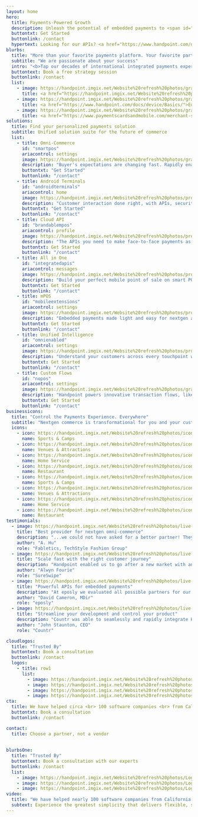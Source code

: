 ```yaml
---
layout: home
hero:
  title: Payments-Powered Growth
  description: Unleash the potential of embedded payments to <span id="js-rotating" class="hero-box-specialtxt"> outpace your competition, convert payments volume to MRR, deliver a world-class payments journey, transform your business</span>
  buttontxt: Get Started
  buttonlink: /contact
  hypertext: Looking for our APIs? <a href="https://www.handpoint.com/docs/device/Basics/">Click here </a>  
blurbs: 
  title: "More than your favorite payments platform. Your favorite partner."
  subtitle: "We are passionate about your success"
  intro: "<b>Tap our decades of international integrated payments experience to transform your business:</b>"
  buttontext: Book a free strategy session
  buttonlink: /contact
  list: 
    - image: https://handpoint.imgix.net/Website%20refresh%20photos/graphics/Manifesto-e.png?w=400
      title: <a href="https://handpoint.imgix.net/Website%20refresh%20photos/spec-sheets/3%20Payments%20Strategies%20for%20SaaS%20-%20Handpoint%202022.pdf">There are 34,000 SaaS companies. <br> You need the right <b> payments strategy </b> <br> to outpace the competition </a>
    - image: https://handpoint.imgix.net/Website%20refresh%20photos/graphics/Europe_ripe-f.png?w=400
      title: <a href="https://www.handpoint.com/docs/device/Basics/">Europe is ripe for (r)evolution <br> <b> in SaaS-delivered payments </b> </a>
    - image: https://handpoint.imgix.net/Website%20refresh%20photos/graphics/100b_oppty-f.png?w=400
      title: <a href="https://www.paymentscardsandmobile.com/merchant-services-taking-the-100-billion-opportunity-before-its-too-late/">MSPs are not ready <br> to help software companies <br> <b> capture the $100B+ opportunity </b> <br> of embedded payments </a>
solutions: 
  title: Find your personalized payments solution
  subtitle: Unified solution suite for the future of commerce
  list: 
    - title: Omni-Commerce
      id: "smartpos"
      ariacontrol: settings
      image: https://handpoint.imgix.net/Website%20refresh%20photos/graphics/Easy_Integration_2022.png
      description: "Buyer's expectations are changing fast. Rapidly enable what's next: onsite, online, unified."
      buttontxt: "Get Started"
      buttonlink: "/contact"
    - title: Android Terminals
      id: "androidterminals"
      ariacontrol: home
      image: https://handpoint.imgix.net/Website%20refresh%20photos/product-images/HandpointSmartPOS-2022.png
      description: "Customer interaction done right, with APIs, security, and deployment tools for you to scale with confidence. Handpoint makes smart POS smarter business."
      buttontxt: "Get Started"
      buttonlink: "/contact"
    - title: Cloud API
      id: "brandablempos"
      ariacontrol: profile
      image: https://handpoint.imgix.net/Website%20refresh%20photos/product-images/HandpointCloudPAX-2022.png
      description: "The APIs you need to make face-to-face payments as seamless as your software."
      buttontxt: Get Started
      buttonlink: "/contact"
    - title: All in One
      id: "integratedapis"
      ariacontrol: messages
      image: https://handpoint.imgix.net/Website%20refresh%20photos/product-images/HandpointDirectPAX-2022.png
      description: "Build your perfect mobile point of sale on smart POS terminals with our seamless libraries and PCI-P2PE security."
      buttontxt: Get Started
      buttonlink: "/contact"
    - title: mPOS
      id: "mobileextensions"
      ariacontrol: settings
      image: https://handpoint.imgix.net/Website%20refresh%20photos/product-images/mPOS_with_HiLite.png?w=200&h=206
      description: "Embedded payments made light and easy for nextgen app developers."
      buttontxt: Get Started
      buttonlink: "/contact"
    - title: Unified Intelligence
      id: "omnienabled"
      ariacontrol: settings
      image: https://handpoint.imgix.net/Website%20refresh%20photos/product-images/OmniEnabled_HiLite.png
      description: "Understand your customers across every touchpoint with flexible, omni token schemes."
      buttontxt: Get Started
      buttonlink: "/contact"
    - title: Custom Flows
      id: "nopos"
      ariacontrol: settings
      image: https://handpoint.imgix.net/Website%20refresh%20photos/graphics/softpos.png
      description: "Handpoint powers innovative transaction flows, like multi-MID, instant-gratification loyalty, BIN lookups, and more."
      buttontxt: Get Started
      buttonlink: "/contact"
businessicons:
  title: "Control the Payments Experience. Everywhere"
  subtitle: "Nextgen commerce is transformational for you and your customers"
  icons: 
    - icon: https://handpoint.imgix.net/Website%20refresh%20photos/icons/slide_ico01.svg
      name: Sports & Camps
    - icon: https://handpoint.imgix.net/Website%20refresh%20photos/icons/slide_ico02.svg
      name: Venues & Attractions
    - icon: https://handpoint.imgix.net/Website%20refresh%20photos/icons/slide_ico03.svg
      name: Home Service
    - icon: https://handpoint.imgix.net/Website%20refresh%20photos/icons/slide_ico04.svg
      name: Restaurant
    - icon: https://handpoint.imgix.net/Website%20refresh%20photos/icons/slide_ico01.svg
      name: Sports & Camps
    - icon: https://handpoint.imgix.net/Website%20refresh%20photos/icons/slide_ico02.svg
      name: Venues & Attractions
    - icon: https://handpoint.imgix.net/Website%20refresh%20photos/icons/slide_ico03.svg
      name: Home Service
    - icon: https://handpoint.imgix.net/Website%20refresh%20photos/icons/slide_ico04.svg
      name: Restaurant
testimonials:
  - image: https://handpoint.imgix.net/Website%20refresh%20photos/live-action/slider_testimonial01.jpg
    title: "Best provider for nextgen omni-commerce"
    description: "...we could not have asked for a better partner! They have continuously collaborated with us to create a completely mobile solution that we’ve been able to successfully deploy to our retail stores and pop up events nationwide. Their product perfectly complements our technology and has allowed us to offer a seamless customer experience to our omnichannel customers. "
    author: "A. Hu"
    role: "Fabletics, TechStyle Fashion Group"
  - image: https://handpoint.imgix.net/Website%20refresh%20photos/live-action/slider_testimonial02.jpg
    title: "Scale fast with the right customer journey"
    description: "Handpoint enabled us to go after a new market with an innovative mobile product and a platform for managing our fast-growing customer base. The Handpoint platform easily enables the merchant deployment and activation process for a seamless customer experience. And Handpoint’s continuous innovation is enabling us to go after new clients in different industries."
    author: "Alwyn Fourie"
    role: "SureSwipe"
  - image: https://handpoint.imgix.net/Website%20refresh%20photos/live-action/slider_testimonial04.jpg
    title: "Powerful APIs for embedded payments"
    description: "At eposly we evaluated all possible partners for our payment terminals integration. We needed a partner that would be there to support us along the way, we found this in Handpoint!"
    author: "David Cameron, MDir"
    role: "eposly"
  - image: https://handpoint.imgix.net/Website%20refresh%20photos/live-action/slider_testimonial05.jpg
    title: "Streamline your development and control your product"
    description: "Countr was able to seamlessly and rapidly integrate Handpoint into its Point of Sale. This integration lets you make sales and accept card payments in one swift process. It's easy, secure and fast."
    author: "John Staunton, CEO"
    role: "Countr"

cloudlogos: 
  title: "Trusted By"
  buttontext: Book a consultation
  buttonlink: /contact
  logos: 
    - title: row1
      list: 
        - image: https://handpoint.imgix.net/Website%20refresh%20photos/Logos/emerchantpay.png
        - image: https://handpoint.imgix.net/Website%20refresh%20photos/Logos/paysafe.png
        - image: https://handpoint.imgix.net/Website%20refresh%20photos/Logos/m2pay.png
        - image: https://handpoint.imgix.net/Website%20refresh%20photos/Logos/evo.png
cta: 
  title: We have helped circa <br> 100 software companies <br> from California <br> to South Africa <br> transform with payments
  buttontxt: Book a consultation
  buttonlink: /contact  

contact: 
  title: Choose a partner, not a vendor
  
  
blurbsOne: 
  title: "Trusted By"
  buttontext: Book a consultation with our experts
  buttonlink: /contact
  list: 
    - image: https://handpoint.imgix.net/Website%20refresh%20photos/Logos/paysafe.png?
    - image: https://handpoint.imgix.net/Website%20refresh%20photos/Logos/paysafe.png?
    - image: https://handpoint.imgix.net/Website%20refresh%20photos/Logos/paysafe.png?  
video:
  title: "We have helped nearly 100 software companies from California to South Africa transform with payments"  
  subtext: Experience the greatest simplicity that delivers flexible, secure payments.    
---
```


